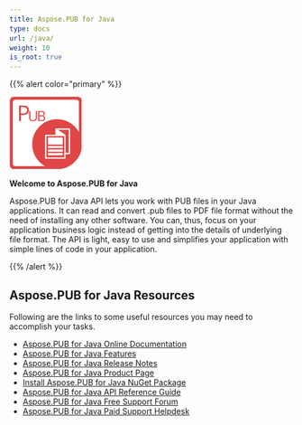 ```yaml
---
title: Aspose.PUB for Java
type: docs
url: /java/
weight: 10
is_root: true
---
```


{{% alert color="primary" %}}

![todo:image_alt_text](home_1)

**Welcome to Aspose.PUB for Java**

Aspose.PUB for Java API lets you work with PUB files in your Java applications. It can read and convert .pub files to PDF file format without the need of installing any other software. You can, thus, focus on your application business logic instead of getting into the details of underlying file format. The API is light, easy to use and simplifies your application with simple lines of code in your application.

{{% /alert %}}
## **Aspose.PUB for Java Resources**
Following are the links to some useful resources you may need to accomplish your tasks.

- [Aspose.PUB for Java Online Documentation](/pub/java/home/)
- [Aspose.PUB for Java Features](/pub/java/features/)
- [Aspose.PUB for Java Release Notes](/pub/java/release-notes/)
- [Aspose.PUB for Java Product Page](https://products.aspose.com/pub/java)
- [Install Aspose.PUB for Java NuGet Package](https://www.nuget.org/packages/Aspose.PUB/)
- [Aspose.PUB for Java API Reference Guide](https://apireference.aspose.com/java/pub)
- [Aspose.PUB for Java Free Support Forum](https://forum.aspose.com/c/pub)
- [Aspose.PUB for Java Paid Support Helpdesk](https://helpdesk.aspose.com/)
